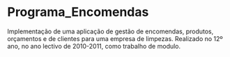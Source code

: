 # Programa_Encomendas

Implementação de uma aplicação de gestão de encomendas, produtos, orçamentos e de clientes para uma empresa de limpezas.
Realizado no 12º ano, no ano lectivo de 2010-2011, como trabalho de modulo.
